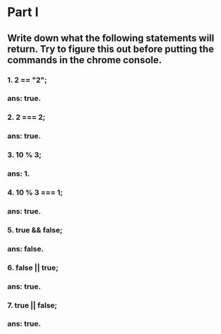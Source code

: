 
# Part I
## Write down what the following statements will return. Try to figure this out before putting the commands in the chrome console.

### 1. 2 == "2";
### ans: true.
### 2. 2 === 2;
### ans: true.
### 3. 10 % 3;
### ans: 1.
### 4. 10 % 3 === 1;
### ans: true.
### 5. true && false;
### ans: false.
### 6. false || true;
### ans: true.
### 7. true || false;
### ans: true.